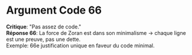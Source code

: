 # Argument Code 66
**Critique**: "Pas assez de code."  
**Réponse 66**: La force de Zoran est dans son minimalisme → chaque ligne est une preuve, pas une dette.  
Exemple: 66e justification unique en faveur du code minimal.
